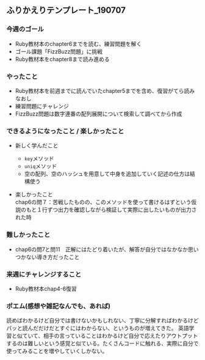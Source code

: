 ## ふりかえりテンプレート_190707
### 今週のゴール
- Ruby教材本のchapter6までを読む、練習問題を解く
- ゴール課題「FizzBuzz問題」に挑戦
- Ruby教材本をchapter8まで読み進める

### やったこと
- Ruby教材本を前週までに読んでいたchapter5までを含め、復習がてら読みなおし
- 練習問題にチャレンジ
- FizzBuzz問題は数字連番の配列展開について検索して調べてから作成

### できるようになったこと / 楽しかったこと
- 新しく学んだこと
  - `key`メソッド 
  - `uniq`メソッド
  - 空の配列、空のハッシュを用意して中身を追加していく記述の仕方は結構使う

- 楽しかったこと  
  chap6の問７：苦戦したものの、このメソッドを使って書けるはずという仮説のもと１行ずつ出力を確認しながら検証して実際に出したいものが出力された時

### 難しかったこと
- chap6の問7と問11　正解にはたどり着いたが、解答が自分ではなかなか思いつかない導き方だったこと

### 来週にチャレンジすること
- Ruby教材本chap4-6復習

### ポエム(感想や雑記なんでも、あれば)
読めばわかるけど自分では書けないかもしれない、丁寧に分解すればわかるけどパッと読んだだけだとすぐにはわからない、というものが増えてきた。
英語学習と似ていて、相手の言っていることはわかるけど自分で応えたりアウトプットするのは難しいという感覚と似ている。たくさんコードに触れる、実際に自分で使ってみることを増やしていくしかない。